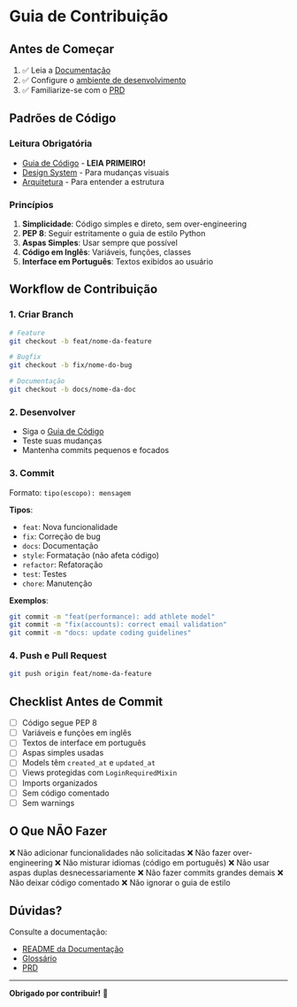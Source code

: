 # Guia de Contribuição

## Antes de Começar

1. ✅ Leia a [Documentação](docs/README.md)
2. ✅ Configure o [ambiente de desenvolvimento](docs/instalacao.md)
3. ✅ Familiarize-se com o [PRD](PRD.md)

## Padrões de Código

### Leitura Obrigatória
- [Guia de Código](docs/coding-guidelines.md) - **LEIA PRIMEIRO!**
- [Design System](docs/design-system.md) - Para mudanças visuais
- [Arquitetura](docs/arquitetura.md) - Para entender a estrutura

### Princípios

1. **Simplicidade**: Código simples e direto, sem over-engineering
2. **PEP 8**: Seguir estritamente o guia de estilo Python
3. **Aspas Simples**: Usar sempre que possível
4. **Código em Inglês**: Variáveis, funções, classes
5. **Interface em Português**: Textos exibidos ao usuário

## Workflow de Contribuição

### 1. Criar Branch

```bash
# Feature
git checkout -b feat/nome-da-feature

# Bugfix
git checkout -b fix/nome-do-bug

# Documentação
git checkout -b docs/nome-da-doc
```

### 2. Desenvolver

- Siga o [Guia de Código](docs/coding-guidelines.md)
- Teste suas mudanças
- Mantenha commits pequenos e focados

### 3. Commit

Formato: `tipo(escopo): mensagem`

**Tipos**:
- `feat`: Nova funcionalidade
- `fix`: Correção de bug
- `docs`: Documentação
- `style`: Formatação (não afeta código)
- `refactor`: Refatoração
- `test`: Testes
- `chore`: Manutenção

**Exemplos**:
```bash
git commit -m "feat(performance): add athlete model"
git commit -m "fix(accounts): correct email validation"
git commit -m "docs: update coding guidelines"
```

### 4. Push e Pull Request

```bash
git push origin feat/nome-da-feature
```

## Checklist Antes de Commit

- [ ] Código segue PEP 8
- [ ] Variáveis e funções em inglês
- [ ] Textos de interface em português
- [ ] Aspas simples usadas
- [ ] Models têm `created_at` e `updated_at`
- [ ] Views protegidas com `LoginRequiredMixin`
- [ ] Imports organizados
- [ ] Sem código comentado
- [ ] Sem warnings

## O Que NÃO Fazer

❌ Não adicionar funcionalidades não solicitadas
❌ Não fazer over-engineering
❌ Não misturar idiomas (código em português)
❌ Não usar aspas duplas desnecessariamente
❌ Não fazer commits grandes demais
❌ Não deixar código comentado
❌ Não ignorar o guia de estilo

## Dúvidas?

Consulte a documentação:
- [README da Documentação](docs/README.md)
- [Glossário](docs/glossario.md)
- [PRD](PRD.md)

---

**Obrigado por contribuir!** 🚀
